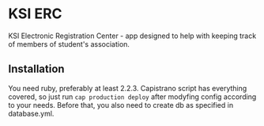 # KSI ERC

KSI Electronic Registration Center - app designed to help with keeping track of members of student's association.

## Installation

You need ruby, preferably at least 2.2.3. Capistrano script has everything covered, so just run `cap production deploy` after modyfing config according to your needs. Before that, you also need to create db as specified in database.yml.